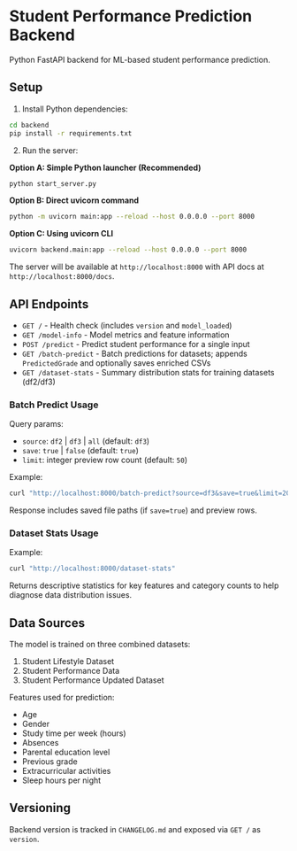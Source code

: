 # Student Performance Prediction Backend

Python FastAPI backend for ML-based student performance prediction.

## Setup

1. Install Python dependencies:
```bash
cd backend
pip install -r requirements.txt
```

2. Run the server:

**Option A: Simple Python launcher (Recommended)**
```bash
python start_server.py
```

**Option B: Direct uvicorn command**
```bash
python -m uvicorn main:app --reload --host 0.0.0.0 --port 8000
```

**Option C: Using uvicorn CLI**
```bash
uvicorn backend.main:app --reload --host 0.0.0.0 --port 8000
```

The server will be available at `http://localhost:8000` with API docs at `http://localhost:8000/docs`.

## API Endpoints

- `GET /` - Health check (includes `version` and `model_loaded`)
- `GET /model-info` - Model metrics and feature information
- `POST /predict` - Predict student performance for a single input
- `GET /batch-predict` - Batch predictions for datasets; appends `PredictedGrade` and optionally saves enriched CSVs
- `GET /dataset-stats` - Summary distribution stats for training datasets (df2/df3)

### Batch Predict Usage

Query params:
- `source`: `df2` | `df3` | `all` (default: `df3`)
- `save`: `true` | `false` (default: `true`)
- `limit`: integer preview row count (default: `50`)

Example:
```bash
curl "http://localhost:8000/batch-predict?source=df3&save=true&limit=20"
```
Response includes saved file paths (if `save=true`) and preview rows.

### Dataset Stats Usage

Example:
```bash
curl "http://localhost:8000/dataset-stats"
```
Returns descriptive statistics for key features and category counts to help diagnose data distribution issues.

## Data Sources

The model is trained on three combined datasets:
1. Student Lifestyle Dataset
2. Student Performance Data
3. Student Performance Updated Dataset

Features used for prediction:
- Age
- Gender
- Study time per week (hours)
- Absences
- Parental education level
- Previous grade
- Extracurricular activities
- Sleep hours per night

## Versioning

Backend version is tracked in `CHANGELOG.md` and exposed via `GET /` as `version`.
